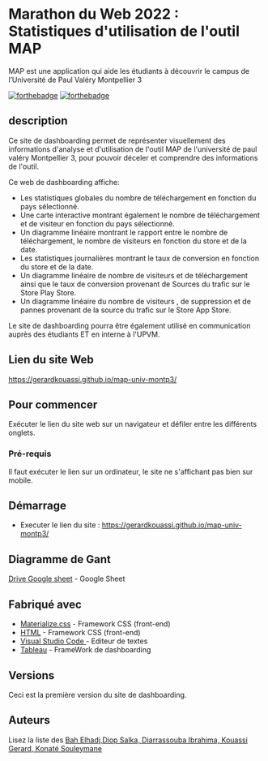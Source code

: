 # Marathon du Web 2022 : Statistiques d'utilisation de l'outil MAP
MAP est une application qui aide les étudiants à découvrir le campus de l’Université de Paul Valéry Montpellier 3

[![forthebadge](http://forthebadge.com/images/badges/built-with-love.svg)](http://forthebadge.com)  [![forthebadge](http://forthebadge.com/images/badges/powered-by-electricity.svg)](http://forthebadge.com)

## description

Ce site de dashboarding permet de représenter visuellement des informations d'analyse et d'utilisation de l'outil MAP de l'université de paul valéry Montpellier 3, pour pouvoir déceler et comprendre des informations de l'outil.

Ce web de dashboarding affiche:

- Les statistiques globales du nombre de téléchargement en fonction du pays sélectionné.
- Une carte interactive montrant également le nombre de téléchargement et de visiteur en fonction du pays sélectionné.
- Un diagramme linéaire montrant le rapport entre le nombre de téléchargement, le nombre de visiteurs en fonction du store et de la date.
- Les statistiques journalières montrant le taux de conversion en fonction du store et de la date.
- Un diagramme linéaire de nombre de visiteurs et de téléchargement ainsi que le taux de conversion provenant de Sources du trafic sur le Store Play Store.
- Un diagramme linéaire du nombre de visiteurs , de suppression et de pannes provenant de la source du trafic sur le Store App Store.


Le site de dashboarding pourra être également utilisé en communication auprès des étudiants ET en interne à l'UPVM.

## Lien du site Web

https://gerardkouassi.github.io/map-univ-montp3/

## Pour commencer

Exécuter le lien du site web sur un navigateur et défiler entre les différents onglets.

### Pré-requis

 Il faut exécuter le lien sur un ordinateur, le site ne s'affichant pas bien sur mobile.


## Démarrage

- Executer le lien du site : https://gerardkouassi.github.io/map-univ-montp3/

## Diagramme de Gant

[Drive Google sheet](https://docs.google.com/spreadsheets/d/1SYeA-Bbj6E-ys4XWz8fsqKh3qgfu8yoZC1FBfR1_QDw/edit#gid=0) - Google Sheet

## Fabriqué avec

* [Materialize.css](http://materializecss.com) - Framework CSS (front-end)
* [HTML](https://developer.mozilla.org/fr/docs/Web/HTML) - Framework CSS (front-end)
* [Visual Studio Code ](https://code.visualstudio.com/) - Editeur de textes
* [Tableau](https://www.tableau.com/fr-fr) - FrameWork de dashboarding


## Versions

Ceci est la première version du site de dashboarding.

## Auteurs

Lisez la liste des [Bah Elhadj,Diop Salka, Diarrassouba Ibrahima, Kouassi Gerard, Konaté Souleymane](https://github.com/your/project/contributors) 






